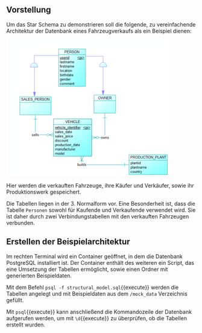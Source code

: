 ## Vorstellung

Um das Star Schema zu demonstrieren soll die folgende, zu vereinfachende Architektur der Datenbank eines Fahrzeugverkaufs als ein Beispiel dienen:

![image](./assets/normal_model.png)

Hier werden die verkauften Fahrzeuge, ihre Käufer und Verkäufer, sowie ihr Produktionswerk gespeichert.

Die Tabellen liegen in der 3. Normalform vor. Eine Besonderheit ist, dass die Tabelle `Personen` sowohl für Kaufende und Verkaufende verwendet wird. Sie ist daher durch zwei Verbindungstabellen mit den verkauften Fahrzeugen verbunden.

## Erstellen der Beispielarchitektur

Im rechten Terminal wird ein Container geöffnet, in dem die Datenbank PostgreSQL installiert ist. Der Container enthält des weiteren ein Script, das eine Umsetzung der Tabellen ermöglicht, sowie einen Ordner mit generierten Beispieldaten.

Mit dem Befehl `psql -f structural_model.sql`{{execute}} werden die Tabellen angelegt und mit Beispieldaten aus dem `/mock_data` Verzeichnis gefüllt.

Mit `psql`{{execute}} kann anschließend die Kommandozeile der Datenbank aufgerufen werden, um mit `\d`{{execute}} zu überprüfen, ob die Tabellen erstellt wurden.
